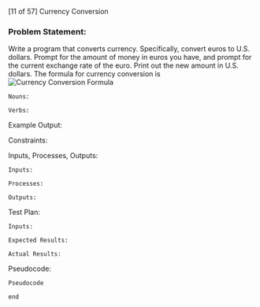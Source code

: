 [11 of 57] Currency Conversion

### Problem Statement:

Write a program that converts currency. Specifically, convert euros to U.S. dollars. Prompt for the amount of money in euros you have, and prompt for the current exchange rate of the euro. Print out the new amount in U.S. dollars. The formula for currency conversion is ![Currency Conversion Formula](http://www.mathinary.com/image.jsp?formula=amount_%7Bto%7D+%3D+%5Cfrac%7Bamount_%7Bfrom%7D+%5Ctimes+rate_%7Bfrom%7D%7D%7Brate_%7Bto%7D%7D)

    Nouns:

    Verbs:
Example Output:

Constraints:

Inputs, Processes, Outputs:

    Inputs:

    Processes:

    Outputs:
Test Plan:

    Inputs:

    Expected Results:

    Actual Results:
Pseudocode:

    Pseudocode

    end
